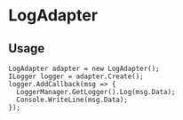 # LogAdapter

## Usage

```
LogAdapter adapter = new LogAdapter();
ILogger logger = adapter.Create();
logger.AddCallback(msg => {
  LoggerManager.GetLogger().Log(msg.Data);
  Console.WriteLine(msg.Data);
});
```
